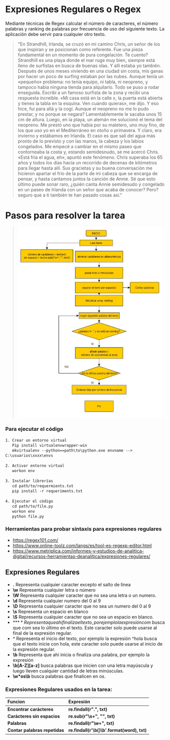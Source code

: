 # Expresiones Regulares o Regex

Mediante técnicas de Regex calcular el número de caracteres, el número palabras y ranking de palabras por frecuencia de uso
del siguiente texto. La aplicación debe servir para cualquier otro texto.

>"En Strandhill, Irlanda, se cruzó en mi camino Chris, un señor de los que inspiran y se posicionan como
referente. Fue una pieza fundamental en un momento de pura congelación. Te cuento?
Strandhill es una playa donde el mar ruge muy bien, siempre está lleno de surfistas en busca de buenas
olas. Y allí estaba yo también. Después de unos meses viviendo en una ciudad sin costa, mis ganas por
hacer un poco de surfing estaban por las nubes. Aunque tenía un «pequeño» problema: no tenía equipo,
ni tabla, ni neopreno, y tampoco había ninguna tienda para alquilarlo.
Todo se puso a rodar enseguida. Escribí a un famoso surfista de la zona y recibí una respuesta
increíble. «Mi casa está en la calle x, la puerta está abierta y tienes la tabla en la esquina. Ven cuando
quieras», me dijo. Y eso hice, fui para allá y la cogí. Aunque el neopreno no me lo pudo prestar, y no
porque se negara? Lamentablemente le sacaba unos 15 cm de altura. Luego, en la playa, un alemán me
solucionó el tema del neopreno. Me prestó uno que había por su maletero, uno muy fino, de los que uso
yo en el Mediterráneo en otoño o primavera. Y claro, era invierno y estábamos en Irlanda.
El caso es que salí del agua más pronto de lo previsto y con las manos, la cabeza y los labios
congelados. Me empecé a cambiar en el mismo paseo que contorneaba la costa y, estando
semidesnudo, se me acercó Chris. «Está fría el agua, eh», apuntó este fenómeno.
Chris superaba los 65 años y todos los días hacía un recorrido de decenas de kilómetros para llegar
hasta allí. Sus gracietas y su buena conversación me hicieron apartar el frío de la parte de mi cabeza que
se encarga de pensar, y hasta cantamos juntos la canción de Annie.
Sé que esto último puede sonar raro, ¿quién canta Annie semidesudo y congelado en un paseo de
Irlanda con un señor que acaba de conocer? Pero? seguro que a ti también te han pasado cosas así."



# Pasos para resolver la tarea
>![imagen_etl](diagrama_flujo_tarea_41.png)

### Para ejecutar el código
    1. Crear un entorno virtual
       Pip install virtualenvwrapper-win
       mkvirtualenv --python==path\to\python.exe envname --> C:\usuarios\xxxx\envs

    2. Activar entorno virtual
       workon env

    3. Instalar librerías
       cd path/to/requermients.txt
       pip install -r requeriments.txt

    4. Ejecutar el código
       cd path/to/file.py
       workon env
       python file.py


### Herramientas para probar sintaxis para expresiones regulares
* https://regex101.com/
* https://www.online-toolz.com/langs/es/tool-es-regexp-editor.html
* https://www.metriplica.com/informes-y-estudios-de-analitica-digital/recursos-herramientas-deanalitica/expresiones-regulares/

## Expresiones Regulares
* **.** Representa cualquier caracter excepto el salto de línea
* **\w** Representa cualquier letra o número
* **\W** Representa cualquier caracter que no sea una letra o un numero.
* **\d** Representa cualquier numero del 0 al 9
* **\D** Representa cualquier caracter que no sea un numero del 0 al 9
* **\s** Representa un espacio en blanco
* **\S** Representa cualquier caracter que no sea un espacio en blanco.
* **$** Representa que ahí finaliza el texto, por ejemplo la expresión com$ busca que com sea lo último en el texto. Este caracter solo puede usarse al final de la expresión regular.
* **^** Representa el inicio del texto, por ejemplo la expresión ^hola busca que el texto inicie con hola, este caracter solo puede usarse al inicio de la expresión regular.
* **\b** Representa que ahí inicia o finaliza una palabra, por ejemplo la expresión 
* **\b[A-Z][a-z]** busca palabras que inicien con una letra mayúscula y luego lleven cualquier cantidad de letras minúsculas. 
* **\w*os\b** busca palabras que finalicen en os.

### Expresiones Regulares usados en la tarea:

<div align="center">

| Funcion                       | Expresión                                   |
| :---------------------------- | :------------------------------------------ |
| **Encontrar carácteres**      | **re.findall(r".", txt)**                   |
| **Carácteres sin espacios**   | **re.sub(r"\s+", "", txt)**                 |
| **Palabras**                  | **re.findall(r"\w+", txt)**                 |
| **Contar palabras repetidas** | **re.findall(r'\b{}\b'.format(word), txt)** |

</div>